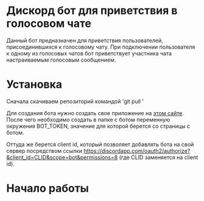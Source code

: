 # Дискорд бот для приветствия в голосовом чате
Данный бот предназначен для приветствия пользователей, присоединившихся к голосовому чату. При подключении пользователя
к одному из голосовых чатов бот приветствует участника чата настраиваемым голосовым сообщением.
# Установка
Сначала скачиваем репозиторий командой 'git pull '


Для создания бота нужно создать свое приложение на [этом сайте](https://discord.com/developers/applications/). После чего 
необходимо создать в папке с ботом переменную окружения BOT_TOKEN, значение для которой берется со страницы с ботом.

Оттуда же берется client id, который позволяет добавлять бота на свой сервер посредством ссылки 
https://discordapp.com/oauth2/authorize?&client_id=CLID&scope=bot&permissions=8
(где CLID заменяется на client id).
# Начало работы
